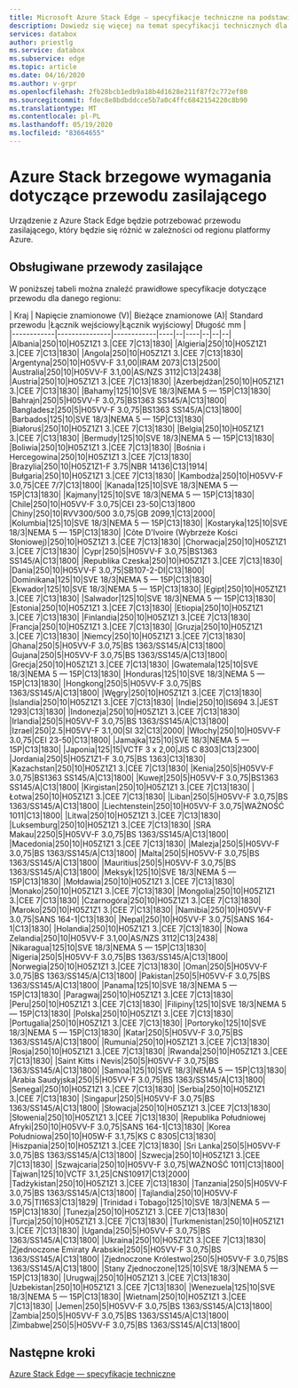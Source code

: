 ```yaml
---
title: Microsoft Azure Stack Edge — specyfikacje techniczne na podstawie lokalizacji | Microsoft Docs
description: Dowiedz się więcej na temat specyfikacji technicznych dla Azure Stack brzegowej.
services: databox
author: priestlg
ms.service: databox
ms.subservice: edge
ms.topic: article
ms.date: 04/16/2020
ms.author: v-grpr
ms.openlocfilehash: 2fb28bcb1edb9a18b4d1628e211f87f2c772ef80
ms.sourcegitcommit: fdec8e8bdbddcce5b7a0c4ffc6842154220c8b90
ms.translationtype: MT
ms.contentlocale: pl-PL
ms.lasthandoff: 05/19/2020
ms.locfileid: "83664655"
---
```

# <a name="azure-stack-edge-power-cord-specifications"></a>Azure Stack brzegowe wymagania dotyczące przewodu zasilającego

Urządzenie z Azure Stack Edge będzie potrzebować przewodu zasilającego, który będzie się różnić w zależności od regionu platformy Azure.

## <a name="supported-power-cords"></a>Obsługiwane przewody zasilające

W poniższej tabeli można znaleźć prawidłowe specyfikacje dotyczące przewodu dla danego regionu:

| Kraj    | Napięcie znamionowe (V)| Bieżące znamionowe (A)| Standard przewodu |Łącznik wejściowy|Łącznik wyjściowy| Długość mm |  
|------------|---------------|------------|----|--|----|--|--|--|
|Albania|250|10|H05Z1Z1 3.|CEE 7|C13|1830|
|Algieria|250|10|H05Z1Z1 3.|CEE 7|C13|1830|
|Angola|250|10|H05Z1Z1 3.|CEE 7|C13|1830|
|Argentyna|250|10|H05VV-F 3.1,00|IRAM 2073|C13|2500|
|Australia|250|10|H05VV-F 3.1,00|AS/NZS 3112|C13|2438|
|Austria|250|10|H05Z1Z1 3.|CEE 7|C13|1830|
|Azerbejdżan|250|10|H05Z1Z1 3.|CEE 7|C13|1830|
|Bahamy|125|10|SVE 18/3|NEMA 5 — 15P|C13|1830|
|Bahrajn|250|5|H05VV-F 3.0,75|BS1363 SS145/A|C13|1800|
|Bangladesz|250|5|H05VV-F 3.0,75|BS1363 SS145/A|C13|1800|
|Barbados|125|10|SVE 18/3|NEMA 5 — 15P|C13|1830|
|Białoruś|250|10|H05Z1Z1 3.|CEE 7|C13|1830|
|Belgia|250|10|H05Z1Z1 3.|CEE 7|C13|1830|
|Bermudy|125|10|SVE 18/3|NEMA 5 — 15P|C13|1830|
|Boliwia|250|10|H05Z1Z1 3.|CEE 7|C13|1830|
|Bośnia i Hercegowina|250|10|H05Z1Z1 3.|CEE 7|C13|1830|
|Brazylia|250|10|H05Z1Z1-F 3.75|NBR 14136|C13|1914|
|Bułgaria|250|10|H05Z1Z1 3.|CEE 7|C13|1830|
|Kambodża|250|10|H05VV-F 3.0,75|CEE 7/7|C13|1800|
|Kanada|125|10|SVE 18/3|NEMA 5 — 15P|C13|1830|
|Kajmany|125|10|SVE 18/3|NEMA 5 — 15P|C13|1830|
|Chile|250|10|H05VV-F 3.0,75|CEI 23-50|C13|1800
|Chiny|250|10|RVV300/500 3.0,75|GB 2099,1|C13|2000|
|Kolumbia|125|10|SVE 18/3|NEMA 5 — 15P|C13|1830|
|Kostaryka|125|10|SVE 18/3|NEMA 5 — 15P|C13|1830|
|Côte D'Ivoire (Wybrzeże Kości Słoniowej)|250|10|H05Z1Z1 3.|CEE 7|C13|1830|
|Chorwacja|250|10|H05Z1Z1 3.|CEE 7|C13|1830|
|Cypr|250|5|H05VV-F 3.0,75|BS1363 SS145/A|C13|1800|
|Republika Czeska|250|10|H05Z1Z1 3.|CEE 7|C13|1830|
|Dania|250|10|H05VV-F 3.0,75|SB107-2-DI|C13|1800|
|Dominikana|125|10|SVE 18/3|NEMA 5 — 15P|C13|1830|
|Ekwador|125|10|SVE 18/3|NEMA 5 — 15P|C13|1830|
|Egipt|250|10|H05Z1Z1 3.|CEE 7|C13|1830|
|Salwador|125|10|SVE 18/3|NEMA 5 — 15P|C13|1830|
|Estonia|250|10|H05Z1Z1 3.|CEE 7|C13|1830|
|Etiopia|250|10|H05Z1Z1 3.|CEE 7|C13|1830|
|Finlandia|250|10|H05Z1Z1 3.|CEE 7|C13|1830|
|Francja|250|10|H05Z1Z1 3.|CEE 7|C13|1830|
|Gruzja|250|10|H05Z1Z1 3.|CEE 7|C13|1830|
|Niemcy|250|10|H05Z1Z1 3.|CEE 7|C13|1830|
|Ghana|250|5|H05VV-F 3.0,75|BS 1363/SS145/A|C13|1800|
|Gujana|250|5|H05VV-F 3.0,75|BS 1363/SS145/A|C13|1800|
|Grecja|250|10|H05Z1Z1 3.|CEE 7|C13|1830|
|Gwatemala|125|10|SVE 18/3|NEMA 5 — 15P|C13|1830|
|Honduras|125|10|SVE 18/3|NEMA 5 — 15P|C13|1830|
|Hongkong|250|5|H05VV-F 3.0,75|BS 1363/SS145/A|C13|1800|
|Węgry|250|10|H05Z1Z1 3.|CEE 7|C13|1830|
|Islandia|250|10|H05Z1Z1 3.|CEE 7|C13|1830|
|Indie|250|10|IS694 3.|JEST 1293|C13|1830|
|Indonezja|250|10|H05Z1Z1 3.|CEE 7|C13|1830|
|Irlandia|250|5|H05VV-F 3.0,75|BS 1363/SS145/A|C13|1800|
|Izrael|250|2.5|H05VV-F 3.1,00|SI 32|C13|2000|
|Włochy|250|10|H05VV-F 3.0,75|CEI 23-50|C13|1800|
|Jamajka|125|10|SVE 18/3|NEMA 5 — 15P|C13|1830|
|Japonia|125|15|VCTF 3 x 2,00|JIS C 8303|C13|2300|
|Jordania|250|5|H05Z1Z1-F 3.0,75|BS 1363|C13|1830|
|Kazachstan|250|10|H05Z1Z1 3.|CEE 7|C13|1830|
|Kenia|250|5|H05VV-F 3.0,75|BS1363 SS145/A|C13|1800|
|Kuwejt|250|5|H05VV-F 3.0,75|BS1363 SS145/A|C13|1800|
|Kirgistan|250|10|H05Z1Z1 3.|CEE 7|C13|1830|
|Łotwa|250|10|H05Z1Z1 3.|CEE 7|C13|1830|
|Liban|250|5|H05VV-F 3.0,75|BS 1363/SS145/A|C13|1800|
|Liechtenstein|250|10|H05VV-F 3.0,75|WAŻNOŚĆ 1011|C13|1800|
|Litwa|250|10|H05Z1Z1 3.|CEE 7|C13|1830|
|Luksemburg|250|10|H05Z1Z1 3.|CEE 7|C13|1830|
|SRA Makau|2250|5|H05VV-F 3.0,75|BS 1363/SS145/A|C13|1800|
|Macedonia|250|10|H05Z1Z1 3.|CEE 7|C13|1830|
|Malezja|250|5|H05VV-F 3.0,75|BS 1363/SS145/A|C13|1800|
|Malta|250|5|H05VV-F 3.0,75|BS 1363/SS145/A|C13|1800|
|Mauritius|250|5|H05VV-F 3.0,75|BS 1363/SS145/A|C13|1800|
|Meksyk|125|10|SVE 18/3|NEMA 5 — 15P|C13|1830|
|Mołdawia|250|10|H05Z1Z1 3.|CEE 7|C13|1830|
|Monako|250|10|H05Z1Z1 3.|CEE 7|C13|1830|
|Mongolia|250|10|H05Z1Z1 3.|CEE 7|C13|1830|
|Czarnogóra|250|10|H05Z1Z1 3.|CEE 7|C13|1830|
|Maroko|250|10|H05Z1Z1 3.|CEE 7|C13|1830|
|Namibia|250|10|H05VV-F 3.0,75|SANS 164-1|C13|1830|
|Nepal|250|10|H05VV-F 3.0,75|SANS 164-1|C13|1830|
|Holandia|250|10|H05Z1Z1 3.|CEE 7|C13|1830|
|Nowa Zelandia|250|10|H05VV-F 3.1,00|AS/NZS 3112|C13|2438|
|Nikaragua|125|10|SVE 18/3|NEMA 5 — 15P|C13|1830|
|Nigeria|250|5|H05VV-F 3.0,75|BS 1363/SS145/A|C13|1800|
|Norwegia|250|10|H05Z1Z1 3.|CEE 7|C13|1830|
|Oman|250|5|H05VV-F 3.0,75|BS 1363/SS145/A|C13|1800|
|Pakistan|250|5|H05VV-F 3.0,75|BS 1363/SS145/A|C13|1800|
|Panama|125|10|SVE 18/3|NEMA 5 — 15P|C13|1830|
|Paragwaj|250|10|H05Z1Z1 3.|CEE 7|C13|1830|
|Peru|250|10|H05Z1Z1 3.|CEE 7|C13|1830|
|Filipiny|125|10|SVE 18/3|NEMA 5 — 15P|C13|1830|
|Polska|250|10|H05Z1Z1 3.|CEE 7|C13|1830|
|Portugalia|250|10|H05Z1Z1 3.|CEE 7|C13|1830|
|Portoryko|125|10|SVE 18/3|NEMA 5 — 15P|C13|1830|
|Katar|250|5|H05VV-F 3.0,75|BS 1363/SS145/A|C13|1800|
|Rumunia|250|10|H05Z1Z1 3.|CEE 7|C13|1830|
|Rosja|250|10|H05Z1Z1 3.|CEE 7|C13|1830|
|Rwanda|250|10|H05Z1Z1 3.|CEE 7|C13|1830|
|Saint Kitts i Nevis|250|5|H05VV-F 3.0,75|BS 1363/SS145/A|C13|1800|
|Samoa|125|10|SVE 18/3|NEMA 5 — 15P|C13|1830|
|Arabia Saudyjska|250|5|H05VV-F 3.0,75|BS 1363/SS145/A|C13|1800|
|Senegal|250|10|H05Z1Z1 3.|CEE 7|C13|1830|
|Serbia|250|10|H05Z1Z1 3.|CEE 7|C13|1830|
|Singapur|250|5|H05VV-F 3.0,75|BS 1363/SS145/A|C13|1800|
|Słowacja|250|10|H05Z1Z1 3.|CEE 7|C13|1830|
|Słowenia|250|10|H05Z1Z1 3.|CEE 7|C13|1830|
|Republika Południowej Afryki|250|10|H05VV-F 3.0,75|SANS 164-1|C13|1830|
|Korea Południowa|250|10|H05W-F 3.1,75|KS C 8305|C13|1830|
|Hiszpania|250|10|H05Z1Z1 3.|CEE 7|C13|1830|
|Sri Lanka|250|5|H05VV-F 3.0,75|BS 1363/SS145/A|C13|1800|
|Szwecja|250|10|H05Z1Z1 3.|CEE 7|C13|1830|
|Szwajcaria|250|10|H05VV-F 3.0,75|WAŻNOŚĆ 1011|C13|1800|
|Tajwan|125|10|VCTF 3.1,25|CNS10917|C13|2000|
|Tadżykistan|250|10|H05Z1Z1 3.|CEE 7|C13|1830|
|Tanzania|250|5|H05VV-F 3.0,75|BS 1363/SS145/A|C13|1800|
|Tajlandia|250|10|H05VV-F 3.0,75|TI16S3|C13|1829|
|Trinidad i Tobago|125|10|SVE 18/3|NEMA 5 — 15P|C13|1830|
|Tunezja|250|10|H05Z1Z1 3.|CEE 7|C13|1830|
|Turcja|250|10|H05Z1Z1 3.|CEE 7|C13|1830|
|Turkmenistan|250|10|H05Z1Z1 3.|CEE 7|C13|1830|
|Uganda|250|5|H05VV-F 3.0,75|BS 1363/SS145/A|C13|1800|
|Ukraina|250|10|H05Z1Z1 3.|CEE 7|C13|1830|
|Zjednoczone Emiraty Arabskie|250|5|H05VV-F 3.0,75|BS 1363/SS145/A|C13|1800|
|Zjednoczone Królestwo|250|5|H05VV-F 3.0,75|BS 1363/SS145/A|C13|1800|
|Stany Zjednoczone|125|10|SVE 18/3|NEMA 5 — 15P|C13|1830|
|Urugwaj|250|10|H05Z1Z1 3.|CEE 7|C13|1830|
|Uzbekistan|250|10|H05Z1Z1 3.|CEE 7|C13|1830|
|Wenezuela|125|10|SVE 18/3|NEMA 5 — 15P|C13|1830|
|Wietnam|250|10|H05Z1Z1 3.|CEE 7|C13|1830|
|Jemen|250|5|H05VV-F 3.0,75|BS 1363/SS145/A|C13|1800|
|Zambia|250|5|H05VV-F 3.0,75|BS 1363/SS145/A|C13|1800|
|Zimbabwe|250|5|H05VV-F 3.0,75|BS 1363/SS145/A|C13|1800|

## <a name="next-steps"></a>Następne kroki

[Azure Stack Edge — specyfikacje techniczne](data-box-edge-technical-specifications-compliance.md)
